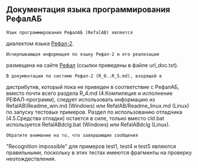 
Документация языка программирования РефалАБ
------------------------------------------------

    Язык программирования РефалАБ (RefalAB) является
диалектом языка [Рефал-2](http://www.refal.net/~belous/refal2-r.htm).

    Исчерпывающая информация по языку Рефал-2 и его реализации
размещена на сайте [Рефал](http://www.refal.net) (ссылки приведены в
файле url_doc.txt).

    В документации по системе Рефал-2 (R_0..R_5.md), входящей в
дистрибутив, который пока не приведен в соответствие с РефалАБ,
вместо почти всего раздела R_4.md (4.Компиляция и исполнение РЕФАЛ-программ),
следует использовать информацию из RefalAB\Readme_win.md (Windows)
или RefalAB/Readme_linux.md (Linux) по запуску тестовых примеров.
Раздел по использованию отладчика (4.5.Средства отладки) остается в силе,
только вместо cld.bat используется
RefalABdclg.bat (Windows) или RefalABdclg (Linux).

    Обратите внимание на то, что завершающие сообщения 
"Recognition impossible" для примеров test1, test4 и test5 
являются правильными, поскольку в этих тестах имеются фрагменты
на проверку неотождествления.
